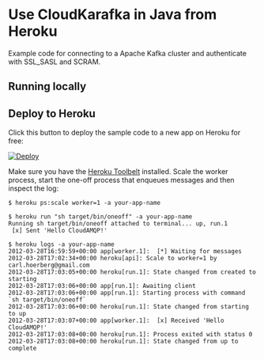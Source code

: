 # Use CloudKarafka in Java from Heroku

Example code for connecting to a Apache Kafka cluster and authenticate with SSL_SASL and SCRAM. 

## Running locally




## Deploy to Heroku

Click this button to deploy the sample code to a new app on Heroku for free:

[![Deploy](https://www.herokucdn.com/deploy/button.png)](https://heroku.com/deploy)

Make sure you have the [Heroku Toolbelt](https://toolbelt.heroku.com/) installed. Scale the worker process, start the one-off process that enqueues messages and then inspect the log:

    $ heroku ps:scale worker=1 -a your-app-name

    $ heroku run "sh target/bin/oneoff" -a your-app-name
    Running sh target/bin/oneoff attached to terminal... up, run.1
     [x] Sent 'Hello CloudAMQP!'

    $ heroku logs -a your-app-name
    2012-03-28T16:59:59+00:00 app[worker.1]:  [*] Waiting for messages
    2012-03-28T17:02:34+00:00 heroku[api]: Scale to worker=1 by carl.hoerberg@gmail.com
    2012-03-28T17:03:05+00:00 heroku[run.1]: State changed from created to starting
    2012-03-28T17:03:06+00:00 app[run.1]: Awaiting client
    2012-03-28T17:03:06+00:00 app[run.1]: Starting process with command `sh target/bin/oneoff`
    2012-03-28T17:03:06+00:00 heroku[run.1]: State changed from starting to up
    2012-03-28T17:03:07+00:00 app[worker.1]:  [x] Received 'Hello CloudAMQP!'
    2012-03-28T17:03:08+00:00 heroku[run.1]: Process exited with status 0
    2012-03-28T17:03:08+00:00 heroku[run.1]: State changed from up to complete

